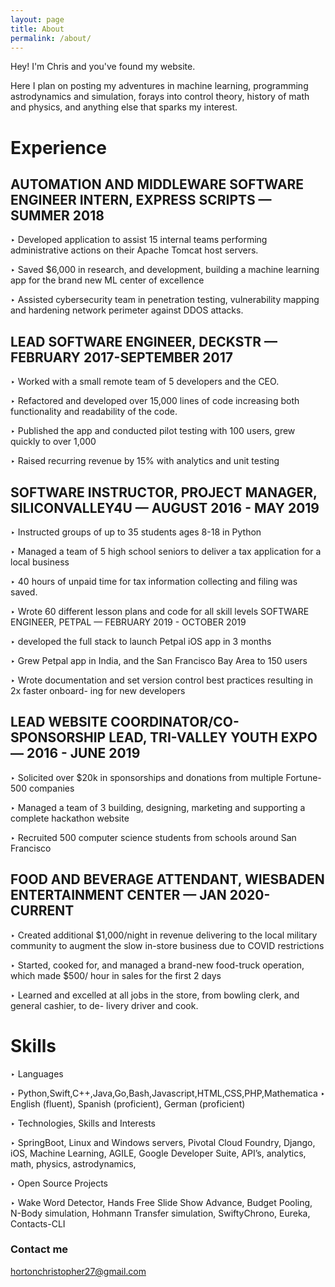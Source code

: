 ```yaml
---
layout: page
title: About
permalink: /about/
---
```


Hey! I'm Chris and you've found my website.

Here I plan on posting my adventures in machine learning, programming astrodynamics and simulation, forays into control theory, history of math and physics, and anything else that sparks my interest.

# Experience

## AUTOMATION AND MIDDLEWARE SOFTWARE ENGINEER INTERN, EXPRESS SCRIPTS — SUMMER 2018

‣ Developed application to assist 15 internal teams performing administrative actions on their Apache Tomcat host servers.

‣ Saved $6,000 in research, and development, building a machine learning app for the brand new ML center of excellence

‣ Assisted cybersecurity team in penetration testing, vulnerability mapping and hardening network perimeter against DDOS attacks.

## LEAD SOFTWARE ENGINEER, DECKSTR — FEBRUARY 2017-SEPTEMBER 2017

‣ Worked with a small remote team of 5 developers and the CEO.

‣ Refactored and developed over 15,000 lines of code increasing both functionality and
readability of the code.

‣ Published the app and conducted pilot testing with 100 users, grew quickly to over 1,000

‣ Raised recurring revenue by 15% with analytics and unit testing

## SOFTWARE INSTRUCTOR, PROJECT MANAGER, SILICONVALLEY4U — AUGUST 2016 - MAY 2019

‣ Instructed groups of up to 35 students ages 8-18 in Python

‣ Managed a team of 5 high school seniors to deliver a tax application for a local business

‣ 40 hours of unpaid time for tax information collecting and filing was saved.

‣ Wrote 60 different lesson plans and code for all skill levels SOFTWARE ENGINEER, PETPAL — FEBRUARY 2019 - OCTOBER 2019

‣ developed the full stack to launch Petpal iOS app in 3 months

‣ Grew Petpal app in India, and the San Francisco Bay Area to 150 users

‣ Wrote documentation and set version control best practices resulting in 2x faster onboard-
ing for new developers

## LEAD WEBSITE COORDINATOR/CO-SPONSORSHIP LEAD, TRI-VALLEY YOUTH EXPO — 2016 - JUNE 2019

‣ Solicited over $20k in sponsorships and donations from multiple Fortune-500 companies

‣ Managed a team of 3 building, designing, marketing and supporting a complete hackathon
website

‣ Recruited 500 computer science students from schools around San Francisco

## FOOD AND BEVERAGE ATTENDANT, WIESBADEN ENTERTAINMENT CENTER — JAN 2020-CURRENT

‣ Created additional $1,000/night in revenue delivering to the local military community to augment the slow in-store business due to COVID restrictions

‣ Started, cooked for, and managed a brand-new food-truck operation, which made $500/ hour in sales for the first 2 days

‣ Learned and excelled at all jobs in the store, from bowling clerk, and general cashier, to de- livery driver and cook.

# Skills

‣ Languages

‣ Python,Swift,C++,Java,Go,Bash,Javascript,HTML,CSS,PHP,Mathematica ‣ English (fluent), Spanish (proficient), German (proficient)

‣ Technologies, Skills and Interests

‣ SpringBoot, Linux and Windows servers, Pivotal Cloud Foundry, Django, iOS, Machine Learning, AGILE, Google Developer Suite, API’s, analytics, math, physics, astrodynamics,

‣ Open Source Projects

‣ Wake Word Detector, Hands Free Slide Show Advance, Budget Pooling, N-Body simulation,
Hohmann Transfer simulation, SwiftyChrono, Eureka, Contacts-CLI

### Contact me

[hortonchristopher27@gmail.com](mailto:hortonchristopher27@gmail.com)
